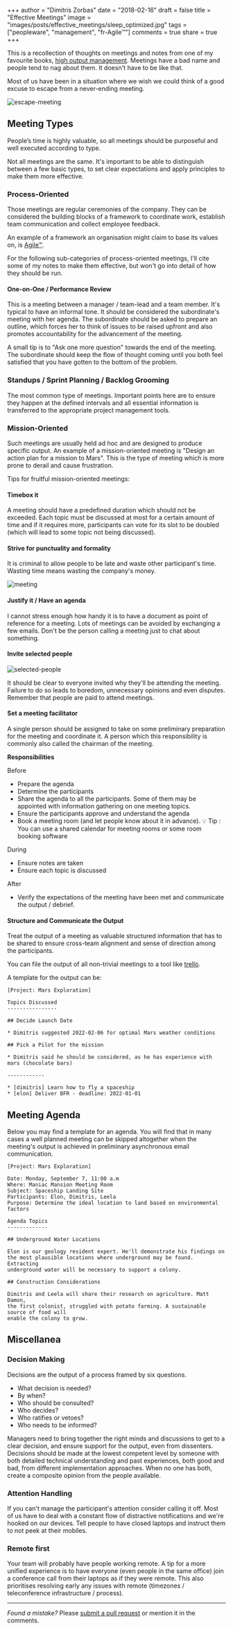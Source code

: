 +++
author = "Dimitris Zorbas"
date = "2018-02-16"
draft = false
title = "Effective Meetings"
image = "images/posts/effective_meetings/sleep_optimized.jpg"
tags = ["peopleware", "management", "fr-Agile™"]
comments = true
share = true
+++

This is a recollection of thoughts on meetings and notes from one of my
favourite books, [high output management][high-output-management].
Meetings have a bad name and people tend to nag about them. It doesn't have to be
like that.

Most of us have been in a situation where we wish we could think of a
good excuse to escape from a never-ending meeting.

![escape-meeting](/images/posts/effective_meetings/escape.gif)

## Meeting Types

People’s time is highly valuable, so all meetings should be purposeful and well
executed according to type.

Not all meetings are the same. It's important to be able to distinguish
between a few basic types, to set clear expectations and apply principles
to make them more effective.

### Process-Oriented

Those meetings are regular ceremonies of the company. They can be
considered the building blocks of a framework to coordinate work, establish
team communication and collect employee feedback.

An example of a framework an organisation might claim to base its values on, is [Agile™][agile-is-dead].

For the following sub-categories of process-oriented meetings, Ι'll cite
some of my notes to make them effective, but won't go into detail of how
they should be run.

#### One-on-One / Performance Review

This is a meeting between a manager / team-lead and a team member.
It's typical to have an informal tone. It should be considered the
subordinate's meeting with her agenda. The subordinate should be asked
to prepare an outline, which forces her to think of issues to
be raised upfront and also promotes accountability for the advancement of the
meeting.

A small tip is to "Ask one more question" towards the end of the meeting. The subordinate
should keep the flow of thought coming until you both feel satisfied
that you have gotten to the bottom of the problem.

### Standups / Sprint Planning / Backlog Grooming

The most common type of meetings. Important points here are to
ensure they happen at the defined intervals and all essential
information is transferred to the appropriate project management tools.

### Mission-Oriented

Such meetings are usually held ad hoc and are designed to produce
specific output. An example of a mission-oriented meeting is "Design an action plan for a mission to Mars".
This is the type of meeting which is more prone to derail and cause frustration.

Tips for fruitful mission-oriented meetings:

#### Timebox it

A meeting should have a predefined duration which should not be
exceeded. Each topic must be discussed at most for a certain amount of time and if it requires
more, participants can vote for its slot to be doubled (which will lead to some topic not being discussed).  

#### Strive for punctuality and formality

It is criminal to allow people to be late and waste other participant's
time. Wasting time means wasting the company's money.

![meeting](/images/posts/effective_meetings/meeting_optimized.gif)

#### Justify it / Have an agenda

I cannot stress enough how handy it is to have a document as point of
reference for a meeting. Lots of meetings can be avoided by exchanging a
few emails. Don't be the person calling a meeting just to chat about
something.

#### Invite selected people

![selected-people](/images/posts/effective_meetings/selected_people_resized.jpg)

It should be clear to everyone invited why they'll be attending the meeting.
Failure to do so leads to boredom, unnecessary opinions and even
disputes. Remember that people are paid to attend meetings.

#### Set a meeting facilitator

A single person should be assigned to take on some preliminary
preparation for the meeting and coordinate it. A person which this
responsibility is commonly also called the chairman of the meeting.

**Responsibilities**

Before

* Prepare the agenda
* Determine the participants
* Share the agenda to all the participants. Some of them may be
  appointed with information gathering on one meeting topics.
* Ensure the participants approve and understand the agenda
* Book a meeting room (and let people know about it in advance). 💡  Tip : You can
  use a shared calendar for meeting rooms or some room booking software

During

* Ensure notes are taken
* Ensure each topic is discussed

After

* Verify the expectations of the meeting have been met and communicate the
  output / debrief.

#### Structure and Communicate the Output

Treat the output of a meeting as valuable structured information that
has to be shared to ensure cross-team alignment and sense of direction
among the participants.

You can file the output of all non-trivial meetings to a tool like [trello][trello].

A template for the output can be:

```
[Project: Mars Exploration]

Topics Discussed
----------------

## Decide Launch Date

* Dimitris suggested 2022-02-06 for optimal Mars weather conditions

## Pick a Pilot for the mission

* Dimitris said he should be considered, as he has experience with mars (chocolate bars)

------------

* [dimitris] Learn how to fly a spaceship
* [elon] Deliver BFR - deadline: 2022-01-01
```

## Meeting Agenda

Below you may find a template for an agenda. You will find that in many
cases a well planned meeting can be skipped altogether when the
meeting's output is achieved in preliminary asynchronous email communication.

```
[Project: Mars Exploration]

Date: Monday, September 7, 11:00 a.m
Where: Maniac Mansion Meeting Room
Subject: Spaceship Landing Site
Participants: Elon, Dimitris, Leela
Purpose: Determine the ideal location to land based on environmental
factors

Agenda Topics
-------------

## Underground Water Locations

Elon is our geology resident expert. He'll demonstrate his findings on
the most plausible locations where underground may be found. Extracting
underground water will be necessary to support a colony.

## Construction Considerations

Dimitris and Leela will share their research on agriculture. Matt Damon,
the first colonist, struggled with potato farming. A sustainable source of food will
enable the colony to grow.
```

## Miscellanea

### Decision Making

Decisions are the output of a process framed by six questions.

* What decision is needed?
* By when?
* Who should be consulted?
* Who decides?
* Who ratifies or vetoes?
* Who needs to be informed?

Managers need to bring together the right minds and discussions to get to a clear decision, and ensure support for the output, even from dissenters. Decisions should be made at the lowest competent level by someone with both detailed technical understanding and past experiences, both good and bad, from different implementation approaches. When no one has both, create a composite opinion from the people available.

### Attention Handling

If you can't manage the participant's attention consider calling it off.
Most of us have to deal with a constant flow of distractive
notifications and we're hooked on our devices. Tell people to have
closed laptops and instruct them to not peek at their mobiles.

### Remote first

Your team will probably have people working remote. A tip for a more
unified experience is to have everyone (even people in the same office) join a conference call from
their laptops as if they were remote. This also prioritises resolving
early any issues with remote (timezones / teleconference infrastructure
/ process).

----------------------

*Found a mistake?* Please [submit a pull request][blog-edit] or mention it in the comments.

[high-output-management]: https://www.goodreads.com/book/show/324750.High_Output_Management
[agile-is-dead]: https://www.youtube.com/watch?v=a-BOSpxYJ9M&t=1416s
[trello]: https://trello.com/
[blog-edit]: https://github.com/Zorbash/zorbash.github.com/edit/master/content/post/effective-meetings.md
